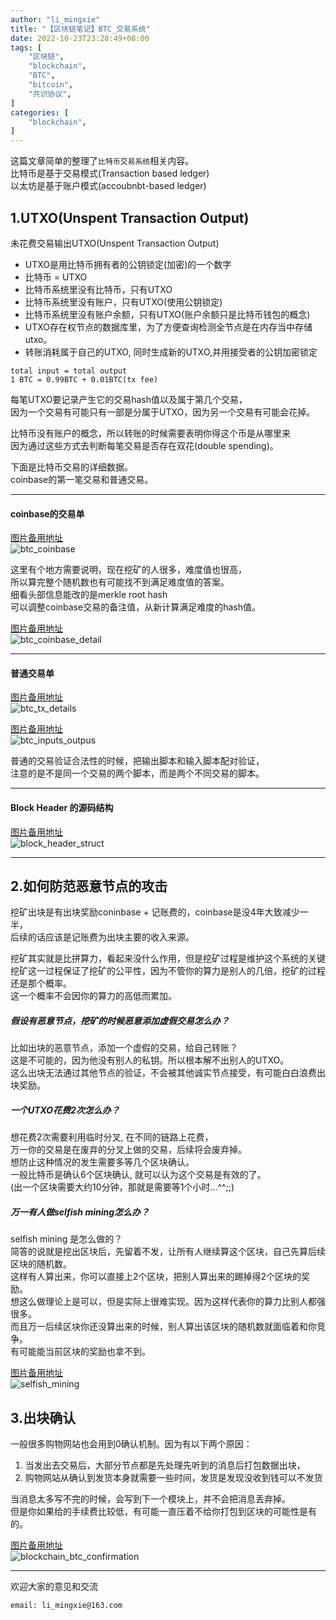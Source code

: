 ```yaml
---
author: "li_mingxie"
title: "【区块链笔记】BTC_交易系统"
date: 2022-10-23T23:28:49+08:00
tags: [
    "区块链",
    "blockchain",
    "BTC",
    "bitcoin",
    "共识协议",
]
categories: [
    "blockchain",
]
---
```


这篇文章简单的整理了`比特币交易系统`相关内容。  <!--more-->  
比特币是基于交易模式(Transaction based ledger)  
以太坊是基于账户模式(accoubnbt-based ledger)  

## 1.UTXO(Unspent Transaction Output)

未花费交易输出UTXO(Unspent Transaction Output)  

* UTXO是用比特币拥有者的公钥锁定(加密)的一个数字
* 比特币 = UTXO
* 比特币系统里没有比特币，只有UTXO
* 比特币系统里没有账户，只有UTXO(使用公钥锁定)
* 比特币系统里没有账户余额，只有UTXO(账户余额只是比特币钱包的概念)
* UTXO存在权节点的数据库里，为了方便查询检测全节点是在内存当中存储utxo。
* 转账消耗属于自己的UTXO, 同时生成新的UTXO,并用接受者的公钥加密锁定

```
total input = total output
1 BTC = 0.99BTC + 0.01BTC(tx fee)
```

每笔UTXO要记录产生它的交易hash值以及属于第几个交易，  
因为一个交易有可能只有一部是分属于UTXO，因为另一个交易有可能会花掉。  

比特币没有账户的概念，所以转账的时候需要表明你得这个币是从哪里来  
因为通过这些方式去判断每笔交易是否存在双花(double spending)。

下面是比特币交易的详细数据。  
coinbase的第一笔交易和普通交易。  

----------------------------------------------

#### coinbase的交易单

[图片备用地址](https://limingxie.github.io/images/blockchain/btc_coinbase.png)  
![btc_coinbase](https://mingxie-blog.oss-cn-beijing.aliyuncs.com/image/blockchain/btc_coinbase.png)

这里有个地方需要说明，现在挖矿的人很多，难度值也很高，  
所以算完整个随机数也有可能找不到满足难度值的答案。  
细看头部信息能改的是merkle root hash  
可以调整coinbase交易的备注值，从新计算满足难度的hash值。  

[图片备用地址](https://limingxie.github.io/images/blockchain/btc_coinbase_detail.png)  
![btc_coinbase_detail](https://mingxie-blog.oss-cn-beijing.aliyuncs.com/image/blockchain/btc_coinbase_detail.png)

----------------------------------------------

#### 普通交易单

[图片备用地址](https://limingxie.github.io/images/blockchain/btc_tx_details.png)  
![btc_tx_details](https://mingxie-blog.oss-cn-beijing.aliyuncs.com/image/blockchain/btc_tx_details.png)

[图片备用地址](https://limingxie.github.io/images/blockchain/btc_inputs_outpus.png)  
![btc_inputs_outpus](https://mingxie-blog.oss-cn-beijing.aliyuncs.com/image/blockchain/btc_inputs_outpus.png)

普通的交易验证合法性的时候，把输出脚本和输入脚本配对验证，  
注意的是不是同一个交易的两个脚本，而是两个不同交易的脚本。  

----------------------------------------------

#### Block Header 的源码结构

[图片备用地址](https://limingxie.github.io/images/blockchain/block_header_struct.png)  
![block_header_struct](https://mingxie-blog.oss-cn-beijing.aliyuncs.com/image/blockchain/block_header_struct.png)

----------------------------------------------

## 2.如何防范恶意节点的攻击

挖矿出块是有出块奖励coninbase + 记账费的，coinbase是没4年大致减少一半，  
后续的话应该是记账费为出块主要的收入来源。  

挖矿其实就是比拼算力，看起来没什么作用，但是挖矿过程是维护这个系统的关键  
挖矿这一过程保证了挖矿的公平性，因为不管你的算力是别人的几倍，挖矿的过程还是那个概率。  
这一个概率不会因你的算力的高低而累加。  

##### 假设有恶意节点，挖矿的时候恶意添加虚假交易怎么办？

比如出块的恶意节点，添加一个虚假的交易，给自己转账？  
这是不可能的，因为他没有别人的私钥。所以根本解不出别人的UTXO。  
这么出块无法通过其他节点的验证，不会被其他诚实节点接受，有可能白白浪费出块奖励。  

##### 一个UTXO花费2次怎么办？

想花费2次需要利用临时分叉, 在不同的链路上花费，  
万一你的交易是在废弃的分叉上做的交易，后续将会废弃掉。  
想防止这种情况的发生需要多等几个区块确认。  
一般比特币是确认6个区块确认, 就可以认为这个交易是有效的了。  
(出一个区块需要大约10分钟，那就是需要等1个小时...^^;;)  

##### 万一有人做selfish mining怎么办？

selfish mining 是怎么做的？  
简答的说就是挖出区块后，先留着不发，让所有人继续算这个区块，自己先算后续区块的随机数。  
这样有人算出来，你可以直接上2个区块，把别人算出来的踢掉得2个区块的奖励。  
想这么做理论上是可以，但是实际上很难实现。因为这样代表你的算力比别人都强很多。  
而且万一后续区块你还没算出来的时候，别人算出该区块的随机数就面临着和你竞争。  
有可能能当前区块的奖励也拿不到。  

[图片备用地址](https://limingxie.github.io/images/blockchain/selfish_mining.png)  
![selfish_mining](https://mingxie-blog.oss-cn-beijing.aliyuncs.com/image/blockchain/selfish_mining.png)

## 3.出块确认

一般很多购物网站也会用到0确认机制。因为有以下两个原因：  

1. 当发出去交易后，大部分节点都是先处理先听到的消息后打包数据出块，  
2. 购物网站从确认到发货本身就需要一些时间，发货是发现没收到钱可以不发货  

当消息太多写不完的时候，会写到下一个模块上，并不会把消息丢弃掉。  
但是你如果给的手续费比较低，有可能一直压着不给你打包到区块的可能性是有的。  

[图片备用地址](https://limingxie.github.io/images/blockchain/blockchain_btc_confirmation.png)  
![blockchain_btc_confirmation](https://mingxie-blog.oss-cn-beijing.aliyuncs.com/image/blockchain/blockchain_btc_confirmation.png)

----------------------------------------------
欢迎大家的意见和交流

`email: li_mingxie@163.com`
